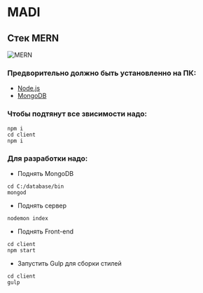 # MADI
Стек MERN
------------------
![MERN](https://miro.medium.com/max/2800/0*QrGJeWvArCjF2BuV.jpg)

### Предворительно должно быть установленно на ПК:
- [Node.js](https://nodejs.org/en/)
- [MongoDB](https://www.mongodb.com/)

### Чтобы подтянут все звисимости надо:
```
npm i
cd client
npm i
```

### Для разработки надо:
- Поднять MongoDB
```
cd C:/database/bin
mongod
```

- Поднять сервер
```
nodemon index
```

- Поднять Front-end
```
cd client
npm start
```

- Запустить Gulp для сборки стилей
```
cd client
gulp
```

